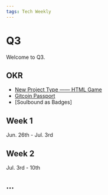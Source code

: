 ```yaml
---
tags: Tech Weekly
---
```

# Q3
Welcome to Q3.
## OKR
- [New Project Type —— HTML Game](https://github.com/w3itch-crafter/w3itch-frontend/issues/290)
- [Gitcoin Passport](https://github.com/w3itch-crafter/w3itch-frontend/issues/290)
- [Soulbound as Badges]

## Week 1
Jun. 26th - Jul. 3rd

## Week 2
Jul. 3rd - 10th

## ...
